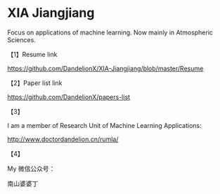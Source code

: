 # XIA Jiangjiang

Focus on applications of machine learning. Now mainly in Atmospheric Sciences.


【1】Resume link

https://github.com/DandelionX/XIA-Jiangjiang/blob/master/Resume




【2】Paper list link

https://github.com/DandelionX/papers-list




【3】

I am a member of Research Unit of Machine Learning Applications:


http://www.doctordandelion.cn/rumla/






【4】

My 微信公众号：

南山婆婆丁












